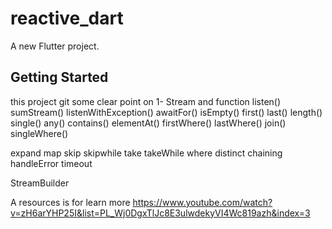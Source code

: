 # reactive_dart

A new Flutter project.

## Getting Started

this project git some clear point on
1- Stream and function
listen()
sumStream()
listenWithException()
awaitFor()
isEmpty()
first()
last()
length()
single()
any()
contains()
elementAt()
firstWhere()
lastWhere()
join()
singleWhere()

expand
map
skip
skipwhile
take
takeWhile
where
distinct
chaining
handleError
timeout

StreamBuilder

A resources is for learn more
https://www.youtube.com/watch?v=zH6arYHP25I&list=PL_Wj0DgxTlJc8E3ulwdekyVI4Wc819azh&index=3

